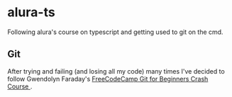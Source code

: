 # alura-ts
Following alura's course on typescript and getting used to git on the cmd.

## Git
After trying and failing (and losing all my code) many times I've decided to follow Gwendolyn Faraday's [FreeCodeCamp Git for Beginners Crash Course ](https://www.youtube.com/watch?v=RGOj5yH7evk&t=20s).